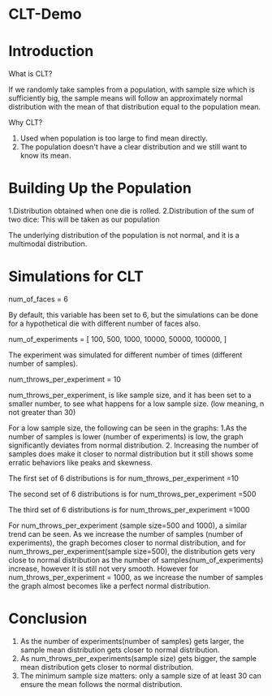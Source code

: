 # CLT-Demo

# Introduction

What is CLT?

If we randomly take samples from a population, with sample size which is sufficiently big, the sample means will follow an 
approximately normal distribution with the mean of that distribution equal to the population mean.

 Why CLT?

1. Used when population is too large to find mean directly.
2. The population doesn't have a clear distribution and we still want to know its mean.


# Building Up the Population

1.Distribution obtained when one die is rolled.
2.Distribution of the sum of two dice: This will be taken as our population

The underlying distribution of the population is not normal, and it is a multimodal distribution.


# Simulations for CLT

num_of_faces = 6  

By default, this variable has been set to 6, but the simulations can be done for a hypothetical die with different number of faces also.

num_of_experiments = [
    100,
    500,
    1000,
    10000,
    50000,
    100000,
]  

The experiment was simulated for different number of times (different number of samples).


num_throws_per_experiment = 10

num_throws_per_experiment, is like sample size, and it has been set to a smaller number, to see what happens for a low sample size. 
(low meaning, n not greater than 30)

For a low sample size, the following can be seen in the graphs:
1.As the number of samples is lower (number of experiments) is low, the graph significantly deviates from normal distribution.
2. Increasing the number of samples does make it closer to normal distribution but it still shows some erratic behaviors like peaks and skewness.

The first set of 6 distributions is for num_throws_per_experiment =10

The second set of 6 distributions is for num_throws_per_experiment =500

The third set of 6 distributions is for num_throws_per_experiment =1000

For num_throws_per_experiment (sample size=500 and 1000), a similar trend can be seen. As we increase the number of samples (number of experiments), 
the graph becomes closer to normal distribution, and for num_throws_per_experiment(sample size=500),
the distribution gets very close to normal distribution as the number of samples(num_of_experiments) increase, however it is still not very smooth. 
However for num_throws_per_experiment = 1000,  as we increase the number of samples the graph almost becomes like a perfect normal distribution.

# Conclusion

1. As the number of experiments(number of samples) gets larger, the sample mean distribution gets closer to normal distribution.
2. As num_throws_per_experiments(sample size) gets bigger, the sample mean distribution gets closer to normal distribution.
3. The minimum sample size matters: only a sample size of at least 30 can ensure the mean follows the normal distribution.














